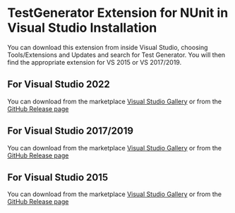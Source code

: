 # TestGenerator Extension for NUnit in Visual Studio Installation

You can download this extension from inside Visual Studio, choosing Tools/Extensions and Updates and search for Test Generator.  You will then find the appropriate extension for VS 2015 or VS 2017/2019.

## For Visual Studio 2022

You can download from the marketplace [Visual Studio Gallery](https://marketplace.visualstudio.com/items?itemName=NUnitDevelopers.nunittestgeneratorextension2022) or from the [GitHub Release page](https://github.com/nunit/nunit-vs-testgenerator/releases)

## For Visual Studio 2017/2019

You can download from the marketplace [Visual Studio Gallery](https://marketplace.visualstudio.com/items?itemName=NUnitDevelopers.TestGeneratorNUnitextension-18371) or from the [GitHub Release page](https://github.com/nunit/nunit-vs-testgenerator/releases)

## For Visual Studio 2015

You can download from the marketplace [Visual Studio Gallery](https://visualstudiogallery.msdn.microsoft.com/bd30bf3f-4183-4b00-a245-1875316b8cd3) or from the [GitHub Release page](https://github.com/nunit/nunit-vs-testgenerator/releases)
